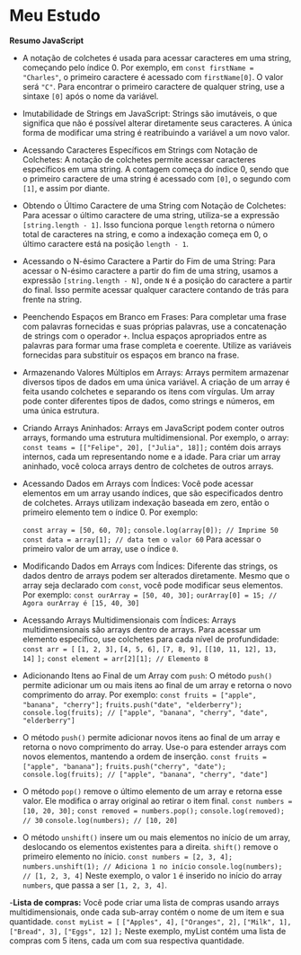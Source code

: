 # Meu Estudo

**Resumo JavaScript**

- A notação de colchetes é usada para acessar caracteres em uma string, começando pelo índice 0. Por exemplo, em `const firstName = "Charles"`, o primeiro caractere é acessado com `firstName[0]`. O valor será `"C"`. Para encontrar o primeiro caractere de qualquer string, use a sintaxe `[0]` após o nome da variável.


- Imutabilidade de Strings em JavaScript: Strings são imutáveis, o que significa que não é possível alterar diretamente seus caracteres. A única forma de modificar uma string é reatribuindo a variável a um novo valor.


- Acessando Caracteres Específicos em Strings com Notação de Colchetes: A notação de colchetes permite acessar caracteres específicos em uma string. A contagem começa do índice 0, sendo que o primeiro caractere de uma string é acessado com `[0]`, o segundo com `[1]`, e assim por diante.


- Obtendo o Último Caractere de uma String com Notação de Colchetes: Para acessar o último caractere de uma string, utiliza-se a expressão `[string.length - 1]`. Isso funciona porque `length` retorna o número total de caracteres na string, e como a indexação começa em 0, o último caractere está na posição `length - 1`.


- Acessando o N-ésimo Caractere a Partir do Fim de uma String: Para acessar o N-ésimo caractere a partir do fim de uma string, usamos a expressão `[string.length - N]`, onde `N` é a posição do caractere a partir do final. Isso permite acessar qualquer caractere contando de trás para frente na string.


- Peenchendo Espaços em Branco em Frases: Para completar uma frase com palavras fornecidas e suas próprias palavras, use a concatenação de strings com o operador `+`. Inclua espaços apropriados entre as palavras para formar uma frase completa e coerente. Utilize as variáveis fornecidas para substituir os espaços em branco na frase.


- Armazenando Valores Múltiplos em Arrays: Arrays permitem armazenar diversos tipos de dados em uma única variável. A criação de um array é feita usando colchetes e separando os itens com vírgulas. Um array pode conter diferentes tipos de dados, como strings e números, em uma única estrutura.


- Criando Arrays Aninhados: Arrays em JavaScript podem conter outros arrays, formando uma estrutura multidimensional. Por exemplo, o array: `const teams = [["Felipe", 20], ["Julia", 18]];` contém dois arrays internos, cada um representando nome e a idade. Para criar um array aninhado, você coloca arrays dentro de colchetes de outros arrays.


- Acessando Dados em Arrays com Índices: Você pode acessar elementos em um array usando índices, que são especificados dentro de colchetes. Arrays utilizam indexação baseada em zero, então o primeiro elemento tem o índice 0. Por exemplo:  

     `const array = [50, 60, 70];`
     `console.log(array[0]); // Imprime 50` 
     `const data = array[1]; // data tem o valor 60`
     Para acessar o primeiro valor de um array, use o índice `0`.
     

-  Modificando Dados em Arrays com Índices: Diferente das strings, os dados dentro de arrays podem ser alterados diretamente. Mesmo que o array seja declarado com `const`, você pode modificar seus elementos. Por exemplo:
    `const ourArray = [50, 40, 30];`
    `ourArray[0] = 15; // Agora ourArray é [15, 40, 30]`


- Acessando Arrays Multidimensionais com Índices: Arrays multidimensionais são arrays dentro de arrays. Para acessar um elemento específico, use colchetes para cada nível de profundidade:
    `const arr = [`
      `[1, 2, 3],`
      `[4, 5, 6],`
      `[7, 8, 9],`
      `[[10, 11, 12], 13, 14]`
    `];`
    `const element = arr[2][1]; // Elemento 8`
    
- Adicionando Itens ao Final de um Array com `push`: O método `push()` permite adicionar um ou mais itens ao final de um array e retorna o novo comprimento do array. Por exemplo:
    `const fruits = ["apple", "banana", "cherry"];`
    `fruits.push("date", "elderberry");`
    `console.log(fruits); // ["apple", "banana", "cherry", "date", "elderberry"]`


- O método `push()` permite adicionar novos itens ao final de um array e retorna o novo comprimento do array. Use-o para estender arrays com novos elementos, mantendo a ordem de inserção.
    `const fruits = ["apple", "banana"];`
    `fruits.push("cherry", "date");`
    `console.log(fruits); // ["apple", "banana", "cherry", "date"]`


- O método `pop()` remove o último elemento de um array e retorna esse valor. Ele modifica o array original ao retirar o item final.
    `const numbers = [10, 20, 30];`
    `const removed = numbers.pop();`
    `console.log(removed); // 30`
    `console.log(numbers); // [10, 20]`

- O método `unshift()` insere um ou mais elementos no início de um array, deslocando os elementos existentes para a direita. `shift()` remove o primeiro elemento no ínicio.
    `const numbers = [2, 3, 4];`
    `numbers.unshift(1); // Adiciona 1 no início`
    `console.log(numbers); // [1, 2, 3, 4]`
     Neste exemplo, o valor `1` é inserido no início do array `numbers`, que passa a ser `[1, 2, 3, 4]`.

-**Lista de compras:** Você pode criar uma lista de compras usando arrays multidimensionais, onde cada sub-array contém o nome de um item e sua quantidade.
    `const myList = [`
       `["Apples", 4],`
       `["Oranges", 2],`
       `["Milk", 1],`
       `["Bread", 3],`
       `["Eggs", 12]`
     `];`
     Neste exemplo, myList contém uma lista de compras com 5 itens, cada um com sua respectiva quantidade.
